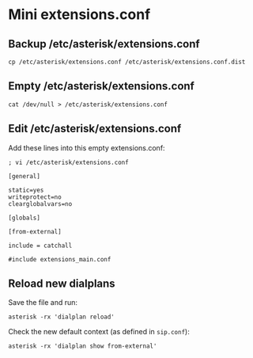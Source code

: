 # Mini extensions.conf

## Backup /etc/asterisk/extensions.conf

```
cp /etc/asterisk/extensions.conf /etc/asterisk/extensions.conf.dist
```

## Empty /etc/asterisk/extensions.conf

```
cat /dev/null > /etc/asterisk/extensions.conf
```

## Edit /etc/asterisk/extensions.conf

Add these lines into this empty extensions.conf:

```
; vi /etc/asterisk/extensions.conf

[general]

static=yes
writeprotect=no
clearglobalvars=no

[globals]

[from-external]

include = catchall

#include extensions_main.conf
```

## Reload new dialplans

Save the file and run:

```
asterisk -rx 'dialplan reload'
```

Check the new default context (as defined in `sip.conf`):

```
asterisk -rx 'dialplan show from-external'
```
